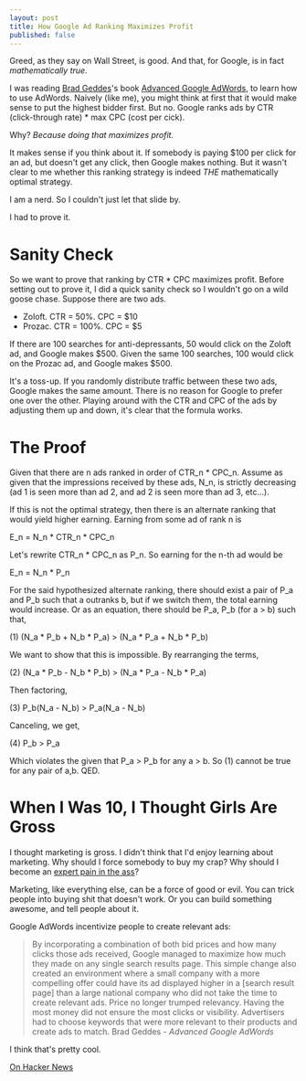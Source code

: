 ```yaml
---
layout: post
title: How Google Ad Ranking Maximizes Profit
published: false
---
```


Greed, as they say on Wall Street, is good. And that, for Google, is in fact
_mathematically true_.

I was reading [Brad Geddes](http://certifiedknowledge.org/blog/)'s book [Advanced Google AdWords](http://www.amazon.com/gp/product/0470500239/ref=as_li_ss_tl?ie=UTF8&tag=metacircus-20&linkCode=as2&camp=217145&creative=399369&creativeASIN=0470500239),
to learn how to use AdWords. Naively (like me), you might think at first
that it would make sense to put the highest bidder first. But no. Google
ranks ads by CTR (click-through rate) * max CPC (cost per cick).

Why? _Because doing that maximizes profit._

It makes sense if you think about it. If somebody is paying $100 per click for
an ad, but doesn't get any click, then Google makes nothing. But it wasn't clear
to me whether this ranking strategy is indeed _THE_ mathematically optimal
strategy.

I am a nerd. So I couldn't just let that slide by.

I had to prove it.

# Sanity Check

So we want to prove that ranking by CTR * CPC maximizes profit. Before setting
out to prove it, I did a quick sanity check so I wouldn't go on a wild goose
chase. Suppose there are two ads.

+ Zoloft. CTR = 50%. CPC = $10
+ Prozac. CTR = 100%. CPC = $5

If there are 100 searches for anti-depressants, 50 would click on the Zoloft ad,
and Google makes $500. Given the same 100 searches, 100 would click on the
Prozac ad, and Google makes $500.

It's a toss-up. If you randomly distribute traffic between these two ads, Google
makes the same amount. There is no reason for Google to prefer one over the
other. Playing around with the CTR and CPC of the ads by adjusting them up and
down, it's clear that the formula works.

# The Proof

Given that there are n ads ranked in order of CTR_n * CPC_n. Assume as given
that the impressions received by these ads, N_n, is strictly decreasing (ad 1
is seen more than ad 2, and ad 2 is seen more than ad 3, etc...).

If this is not the optimal strategy, then there is an alternate ranking that
would yield higher earning. Earning from some ad of rank n is

E_n = N_n * CTR_n * CPC_n

Let's rewrite CTR_n * CPC_n as P_n. So earning for the n-th ad would be

E_n = N_n * P_n

For the said hypothesized alternate ranking, there should exist a pair of P_a
and P_b such that a outranks b, but if we switch them, the total earning would
increase. Or as an equation, there should be P_a, P_b (for a > b) such that,

(1) (N_a * P_b + N_b * P_a) > (N_a * P_a + N_b * P_b)

We want to show that this is impossible. By rearranging the terms,

(2) (N_a * P_b - N_b * P_b) > (N_a * P_a -  N_b * P_a)

Then factoring,

(3) P_b(N_a - N_b) > P_a(N_a - N_b)

Canceling, we get,

(4) P_b > P_a

Which violates the given that P_a > P_b for any a > b. So (1) cannot be true for
any pair of a,b. QED.

# When I Was 10, I Thought Girls Are Gross

I thought marketing is gross. I didn't think that I'd enjoy learning about
marketing. Why should I force somebody to buy my crap? Why should I become an
[expert pain in the ass](http://godaddy.com)?

Marketing, like everything else, can be a force of good or evil. You can trick
people into buying shit that doesn't work. Or you can build something awesome,
and tell people about it.

Google AdWords incentivize people to create relevant ads:

> By incorporating a combination of both bid prices and how many clicks those ads received, Google managed to maximize how much they made on any single search results page. This simple change also created an environment where a small company with a more compelling offer could have its ad displayed higher in a \[search result page\] than a large national company who did not take the time to create relevant ads. Price no longer trumped relevancy. Having the most money did not ensure the most clicks or visibility. Advertisers had to choose keywords that were more relevant to their products and create ads to match.
> Brad Geddes - _Advanced Google AdWords_

I think that's pretty cool.

[On Hacker News](http://news.ycombinator.com/item?id=3216234)